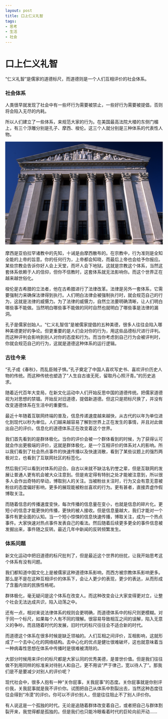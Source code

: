 ```yaml
---
layout: post
title: 口上仁义礼智
tags:
- 思考
- 生活
- 社会
---
```


# 口上仁义礼智

“仁义礼智”是儒家的道德标尺，而道德则是一个人们互相评价的社会体系。

### 社会体系

人类很早就发现了社会中有一些坏行为需要被禁止，一些好行为需要被提倡，否则将会陷入无尽的内耗。

所以人们建立了一些体系，来规范大家的行为。在美国最高法院大楼的东侧门楣上，有三个浮雕分别是孔子、摩西、梭伦。这三个人就分别是三种体系的代表性人物。

![The east facade of the Supreme Court of the United States by Jeff Kubina.](2022-03-05-moral-system.assets/Supreme_court_east_facade.jpeg)

摩西是亚伯拉罕诸教中的先知，十诫是由摩西散布的。在宗教中，行为准则是全知全能的上帝的旨意。你的任何行为，上帝都会知晓，而最后上帝也会给予你报应。某些宗教会告诉你好人会上天堂，而坏人会下地狱。这就是宗教这个体系，当然这套体系依赖于人的信仰，但你不信教时，这套体系就无法影响你。而这个世界正在越来越世俗化。

梭伦是古希腊的立法者，他在古希腊进行了法律改革。法律是另外一套体系，它需要强制力来确保法律得到执行。人们明白法律会被强制执行时，就会规范自己的行为，这就是法律的威慑力。为了法律的威慑力，自然立法要明确清晰，让人们明白哪些事不能做。当然明白哪些事不能做的同时自然也就明白了哪些事是法律的漏洞。

孔子是儒家创始人。“仁义礼智信”是被儒家提倡的五种美德，很多人往往会陷入哪种美德更好的争论。但更重要的是人们会对你的行为，用这些品德标尺进行评判。而这种评判会影响到别人对你的态度和行为。而当你考虑到自己行为会被评判时，你就会规范自己的行为，这就是道德这种体系的运行逻辑。

### 古往今来

“孔子成《春秋》，而乱臣贼子惧。”孔子奠定了中国人喜欢写史书、喜欢评价历史人物的传统。而这种传统也塑造了“人生自古谁无死，留取丹心照汗青。”的历史追求。

随着近代百年大变局，在新文化运动中人们开始反思中国的道德传统。把儒家道德视为对思想的禁锢。开始反对旧道德，提倡新道德。但这只是把标尺换了，并没有改变道德体系在生活中的重要性。

最近十年随着互联网终端的普及，信息传递速度越来越快，从古代的以年为单位进化到现代以秒为单位。人们越来越容易了解到世界上正在发生的事情，并且对此做出自己的评价。信息化的道德体系正在改变着这个世界。

我们首先看到的是群体极化。当你的评价会被一个群体看到的时候，为了获得认可就会作出更极端的评价，这就是群体极化，是一个互相评价的体系对人的影响。所以我们看到了社会热点事件的快速传播以及快速消散，看到了某些议题上的强烈两极对立，也看到了互联网社区的标签化。

然后我们可以看到对体系的迎合。自古以来就不缺沽名钓誉之辈，但是互联网的发展让普通人更有机会被大众注意到。但是肯定得有特别之处才能被注意到，所以很多人会作出奇特的举动，博取别人的关注。当被粉丝关注时，行为又会有意无意被粉丝的态度偏好影响，更多的展现能被粉丝喜欢的行为。更有甚者，直接弄虚作假博取关注。

而随着信息的传播速度变快，每次传播的信息量在变小，也就是信息的碎片化。更短小的信息才能更快的传播，更快的被人接收。但是信息量越大，我们才能对一个事件有更全面的认知。当一个短小惊悚的信息快速传播，博取关注，成为一个热点事件。大家快速对热点事件发表自己的看法。然后随着后续更多更全的事件信息被发掘出来，事件随之反转。最近几年中新闻的反转频繁发生。

### 体系问题

新文化运动中把旧道德的标尺批判了，但是最近这个世界的纷扰，让我开始思考这个体系有没有问题。

我们都知道中国文化上是被儒家这种道德体系影响，而西方被宗教体系影响更多。那么是不是在这种互相评价的体系下，会让人更少的表现，更少的表达，从而形成了含蓄内敛的民族性格呢。

群体极化，毫无疑问是这个体系在改变人。而这种改变会让大家变得更对立，让整个社会无法达成共识，陷入动荡之中。

还有一点，相对来说法律体系的规则会更明确，而道德体系中的标尺则更模糊。对于同一个标尺，如果每个人有不同的理解。很容易导致相互之间的误解，陷入无意义的争吵。而且随着时代的发展，旧时代的标尺往往会不适合新的时代。

而道德这个体系在很多时候是缺乏领袖的。人们互相之间评价，互相影响，这就形成了一个去中心化的网络结构。去中心化的优点是健壮很难破坏，这也就意味着当一种病毒性思想在体系中传播时是很难被清除的。

大部分时候用来评价的标尺都是大家认同的优秀美德，是普世价值。但是我们往往做不到用同样的标准来对待别人和自己，更不用谈“严于律己，宽以待人了”。那我们是不是要减少对别人的评价呢？

现代社会中，很多人抱有一种“关你屁事，关我屁事”的态度。关你屁事就是你别评价我，关我屁事就是我不评价你。试图把自己从体系中割裂出去，当然这种态度往往会得到“冷漠”的评价。你可以不评价别人，但是往往阻止不了别人评价你。

有人说这是一个孤独的时代。无论是追随着群体改变着自己，或者把自己与群体割裂开来，我觉得都是孤独的。但是我们也只能冷眼看着时代的巨轮向前开动……